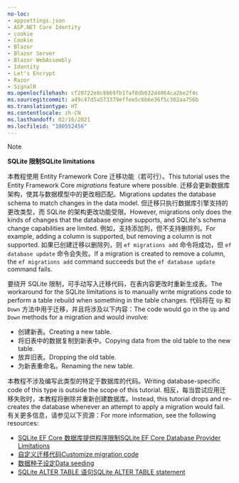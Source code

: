 ```yaml
---
no-loc:
- appsettings.json
- ASP.NET Core Identity
- cookie
- Cookie
- Blazor
- Blazor Server
- Blazor WebAssembly
- Identity
- Let's Encrypt
- Razor
- SignalR
ms.openlocfilehash: cf20722e8c8669fb17af8db032d4064ca2be2f4c
ms.sourcegitcommit: a49c47d5a573379effee5c6b6e36f5c302aa756b
ms.translationtype: HT
ms.contentlocale: zh-CN
ms.lasthandoff: 02/16/2021
ms.locfileid: "100552456"
---
```

> [!NOTE]
> 
> <span data-ttu-id="e6be9-101">**SQLite 限制**</span><span class="sxs-lookup"><span data-stu-id="e6be9-101">**SQLite limitations**</span></span>
>
> <span data-ttu-id="e6be9-102">本教程使用 Entity Framework Core 迁移功能（若可行）。</span><span class="sxs-lookup"><span data-stu-id="e6be9-102">This tutorial uses the Entity Framework Core *migrations* feature where possible.</span></span> <span data-ttu-id="e6be9-103">迁移会更新数据库架构，使其与数据模型中的更改相匹配。</span><span class="sxs-lookup"><span data-stu-id="e6be9-103">Migrations updates the database schema to match changes in the data model.</span></span> <span data-ttu-id="e6be9-104">但迁移只执行数据库引擎支持的更改类型，而 SQLite 的架构更改功能受限。</span><span class="sxs-lookup"><span data-stu-id="e6be9-104">However, migrations only does the kinds of changes that the database engine supports, and SQLite's schema change capabilities are limited.</span></span> <span data-ttu-id="e6be9-105">例如，支持添加列，但不支持删除列。</span><span class="sxs-lookup"><span data-stu-id="e6be9-105">For example, adding a column is supported, but removing a column is not supported.</span></span> <span data-ttu-id="e6be9-106">如果已创建迁移以删除列，则 `ef migrations add` 命令将成功，但 `ef database update` 命令会失败。</span><span class="sxs-lookup"><span data-stu-id="e6be9-106">If a migration is created to remove a column, the `ef migrations add` command succeeds but the `ef database update` command fails.</span></span> 
>
> <span data-ttu-id="e6be9-107">要绕开 SQLite 限制，可手动写入迁移代码，在表内容更改时重新生成表。</span><span class="sxs-lookup"><span data-stu-id="e6be9-107">The workaround for the SQLite limitations is to manually write migrations code to perform a table rebuild when something in the table changes.</span></span> <span data-ttu-id="e6be9-108">代码将在 `Up` 和 `Down` 方法中用于迁移，并且将涉及以下内容：</span><span class="sxs-lookup"><span data-stu-id="e6be9-108">The code would go in the `Up` and `Down` methods for a migration and would involve:</span></span>
>
> * <span data-ttu-id="e6be9-109">创建新表。</span><span class="sxs-lookup"><span data-stu-id="e6be9-109">Creating a new table.</span></span>
> * <span data-ttu-id="e6be9-110">将旧表中的数据复制到新表中。</span><span class="sxs-lookup"><span data-stu-id="e6be9-110">Copying data from the old table to the new table.</span></span>
> * <span data-ttu-id="e6be9-111">放弃旧表。</span><span class="sxs-lookup"><span data-stu-id="e6be9-111">Dropping the old table.</span></span>
> * <span data-ttu-id="e6be9-112">为新表重命名。</span><span class="sxs-lookup"><span data-stu-id="e6be9-112">Renaming the new table.</span></span>
>
> <span data-ttu-id="e6be9-113">本教程不涉及编写此类型的特定于数据库的代码。</span><span class="sxs-lookup"><span data-stu-id="e6be9-113">Writing database-specific code of this type is outside the scope of this tutorial.</span></span> <span data-ttu-id="e6be9-114">相反，每当尝试应用迁移失败时，本教程将删除并重新创建数据库。</span><span class="sxs-lookup"><span data-stu-id="e6be9-114">Instead, this tutorial drops and re-creates the database whenever an attempt to apply a migration would fail.</span></span> <span data-ttu-id="e6be9-115">有关更多信息，请参见以下资源：</span><span class="sxs-lookup"><span data-stu-id="e6be9-115">For more information, see the following resources:</span></span>
>
> * [<span data-ttu-id="e6be9-116">SQLite EF Core 数据库提供程序限制</span><span class="sxs-lookup"><span data-stu-id="e6be9-116">SQLite EF Core Database Provider Limitations</span></span>](/ef/core/providers/sqlite/limitations)
> * [<span data-ttu-id="e6be9-117">自定义迁移代码</span><span class="sxs-lookup"><span data-stu-id="e6be9-117">Customize migration code</span></span>](/ef/core/managing-schemas/migrations/#customize-migration-code)
> * [<span data-ttu-id="e6be9-118">数据种子设定</span><span class="sxs-lookup"><span data-stu-id="e6be9-118">Data seeding</span></span>](/ef/core/modeling/data-seeding)
> * [<span data-ttu-id="e6be9-119">SQLite ALTER TABLE 语句</span><span class="sxs-lookup"><span data-stu-id="e6be9-119">SQLite ALTER TABLE statement</span></span>](https://sqlite.org/lang_altertable.html)